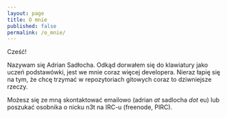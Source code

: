 ```yaml
---
layout: page
title: O mnie
published: false
permalink: /o_mnie/
---
```


Cześć!

Nazywam się Adrian Sadłocha. Odkąd dorwałem się do klawiatury jako uczeń podstawówki, jest we mnie coraz więcej developera. Nieraz łapię się na tym, że chcę trzymać w repozytoriach gitowych coraz to dziwniejsze rzeczy.

Możesz się ze mną skontaktować emailowo (adrian _at_ sadlocha _dot_ eu) lub poszukać osobnika o nicku n3t na IRC-u (freenode, PIRC).
